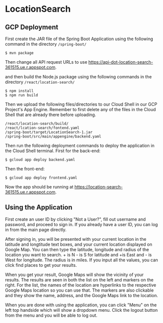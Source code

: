 # LocationSearch

## GCP Deployment

First create the JAR file of the Spring Boot Application using the following command in the directory `/spring-boot/`

```
$ mvn package
```

Then change all API request URLs to use https://api-dot-location-search-361515.ue.r.appspot.com.

and then build the Node.js package using the following commands in the directory `/react/location-search/`

```
$ npm install
$ npm run build
```

Then we upload the following files/directories to our Cloud Shell in our GCP Project's App Engine.
Remember to first delete any of the files in the Cloud Shell that are already there before uploading.

```
/react/location-search/build/
/react/lcation-search/fontend.yaml
/spring-boot/target/LocationSearch-1.jar
/spring-boot/src/main/appengine/backend.yaml
```

Then run the following deployment commands to deploy the application in the Cloud Shell terminal.
First for the back-end:

```
$ gcloud app deploy backend.yaml
```

Then the front-end:

```
$ gcloud app deploy frontend.yaml
```

Now the app should be running at https://location-search-361515.ue.r.appspot.com.

## Using the Application

First create an user ID by clicking "Not a User?", fill out username and password, and proceed to sign in.
If you already have a user ID, you can log in from the main page directly.

After signing in, you will be presented with your current location in the latitude and longtitude text boxes,
and your current location displayed on Google Map. You can then type the latitude, longitude and radius of the location
you want to search. + is N - is S for latitude and +is East and - is West for longitude. The radius is in miles.
If you input all the values, you can click find places to get your results.

When you get your result, Google Maps will show the vicinity of your results. The results are seen in
both the list on the left and markers on the right. For the list, the names of the location
are hyperlinks to the respective Google Maps location so you can use that. The markers are also clickable and
they show the name, address, and the Google Maps link to the location.

When you are done with using the application, you can click "Menu" on the left top handside which will
show a dropdown menu. Click the logout button from the menu and you will be able to log out.

